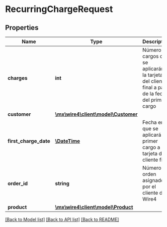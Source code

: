 # RecurringChargeRequest

## Properties
Name | Type | Description | Notes
------------ | ------------- | ------------- | -------------
**charges** | **int** | Número de cargos que se aplicarán a la tarjeta del cliente final a partir de la fecha del primer cargo | 
**customer** | [**\mx\wire4\client\model\Customer**](Customer.md) |  | 
**first_charge_date** | [**\DateTime**](\DateTime.md) | Fecha en la que se aplicará el primer cargo a la tarjeta del cliente final | 
**order_id** | **string** | Número de orden asignado por el cliente de Wire4 | 
**product** | [**\mx\wire4\client\model\Product**](Product.md) |  | 

[[Back to Model list]](../../README.md#documentation-for-models) [[Back to API list]](../../README.md#documentation-for-api-endpoints) [[Back to README]](../../README.md)

